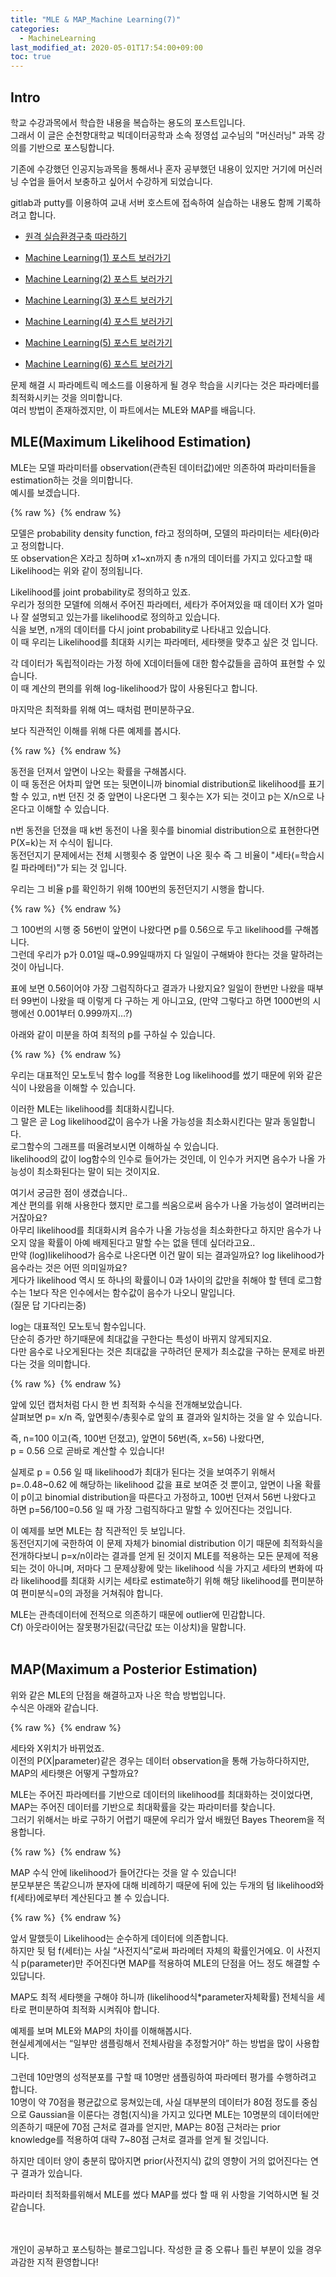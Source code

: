 ```yaml
---
title: "MLE & MAP_Machine Learning(7)"
categories: 
  - MachineLearning
last_modified_at: 2020-05-01T17:54:00+09:00
toc: true
---
```


Intro
---
학교 수강과목에서 학습한 내용을 복습하는 용도의 포스트입니다.<br/>
그래서 이 글은 순천향대학교 빅데이터공학과 소속 정영섭 교수님의 "머신러닝" 과목 강의를 기반으로 포스팅합니다.<br/>

기존에 수강했던 인공지능과목을 통해서나 혼자 공부했던 내용이 있지만 거기에 머신러닝 수업을 들어서 보충하고 싶어서 수강하게 되었습니다.<br/>

gitlab과 putty를 이용하여 교내 서버 호스트에 접속하여 실습하는 내용도 함께 기록하려고 합니다.<br/>

* [원격 실습환경구축 따라하기](https://ohjinjin.github.io/git/gitlab/)<br/>

* [Machine Learning(1) 포스트 보러가기](https://ohjinjin.github.io/machinelearning/machineLearning-1/)<br/>

* [Machine Learning(2) 포스트 보러가기](https://ohjinjin.github.io/machinelearning/machineLearning-2/)<br/>

* [Machine Learning(3) 포스트 보러가기](https://ohjinjin.github.io/machinelearning/machineLearning-3/)<br/>

* [Machine Learning(4) 포스트 보러가기](https://ohjinjin.github.io/machinelearning/machineLearning-4/)<br/>

* [Machine Learning(5) 포스트 보러가기](https://ohjinjin.github.io/machinelearning/machineLearning-5/)<br/>

* [Machine Learning(6) 포스트 보러가기](https://ohjinjin.github.io/machinelearning/machineLearning-6/)<br/>

문제 해결 시 파라메트릭 메소드를 이용하게 될 경우 학습을 시키다는 것은 파라메터를 최적화시키는 것을 의미합니다.<br/>
여러 방법이 존재하겠지만, 이 파트에서는 MLE와 MAP를 배웁니다.
<br/>

MLE(Maximum Likelihood Estimation)
---
MLE는 모델 파라미터를 observation(관측된 데이터값)에만 의존하여 파라미터들을 estimation하는 것을 의미합니다.<br/>
예시를 보겠습니다.<br/>

{% raw %} <img src="https://ohjinjin.github.io/assets/images/20200410ml/capture50.JPG" alt=""> {% endraw %}

모델은 probability density function, f라고 정의하며, 모델의 파라미터는 세타(θ)라고 정의합니다.<br/>
또 observation은 X라고 칭하며 x1~xn까지 총 n개의 데이터를 가지고 있다고할 때 Likelihood는 위와 같이 정의됩니다.<br/>

Likelihood를 joint probability로 정의하고 있죠.<br/>
우리가 정의한 모델f에 의해서 주어진 파라메터, 세타가 주어져있을 때 데이터 X가 얼마나 잘 설명되고 있는가를 likelihood로 정의하고 있습니다.<br/>
식을 보면, n개의 데이터를 다시 joint probability로 나타내고 있습니다.<br/>
이 때 우리는 Likelihood를 최대화 시키는 파라메터, 세타햇을 맞추고 싶은 것 입니다.<br/>

각 데이터가 독립적이라는 가정 하에 X데이터들에 대한 함수값들을 곱하여 표현할 수 있습니다.<br/>
이 때 계산의 편의를 위해 log-likelihood가 많이 사용된다고 합니다.<br/>

마지막은 최적화를 위해 여느 때처럼 편미분하구요.<br/>

보다 직관적인 이해를 위해 다른 예제를 봅시다.<br/>

{% raw %} <img src="https://ohjinjin.github.io/assets/images/20200410ml/capture51.JPG" alt=""> {% endraw %}

동전을 던져서 앞면이 나오는 확률을 구해봅시다.<br/>
이 때 동전은 어차피 앞면 또는 뒷면이니까 binomial distribution로 likelihood를 표기 할 수 있고, n번 던진 것 중 앞면이 나온다면 그 횟수는 X가 되는 것이고 p는 X/n으로 나온다고 이해할 수 있습니다.<br/>

n번 동전을 던졌을 때 k번 동전이 나올 횟수를 binomial distribution으로 표현한다면 P(X=k)는 저 수식이 됩니다.<br/>
동전던지기 문제에서는 전체 시행횟수 중 앞면이 나온 횟수 즉 그 비율이 "세타(=학습시킬 파라메터)"가 되는 것 입니다.<br/>

우리는 그 비율 p를 확인하기 위해 100번의 동전던지기 시행을 합니다.<br/>

{% raw %} <img src="https://ohjinjin.github.io/assets/images/20200410ml/capture52.JPG" alt=""> {% endraw %}

그 100번의 시행 중 56번이 앞면이 나왔다면 p를 0.56으로 두고 likelihood를 구해봅니다.<br/>
그런데 우리가 p가 0.01일 때~0.99일때까지 다 일일이 구해봐야 한다는 것을 말하려는 것이 아닙니다.<br/>

표에 보면 0.56이어야 가장 그럼직하다고 결과가 나왔지요? 일일이 한번만 나왔을 때부터 99번이 나왔을 때 이렇게 다 구하는 게 아니고요, (만약 그렇다고 하면 1000번의 시행에선 0.001부터 0.999까지…?)<br/>

아래와 같이 미분을 하여 최적의 p를 구하실 수 있습니다.<br/>

{% raw %} <img src="https://ohjinjin.github.io/assets/images/20200410ml/capture53.JPG" alt=""> {% endraw %}

우리는 대표적인 모노토닉 함수 log를 적용한 Log likelihood를 썼기 때문에 위와 같은 식이 나왔음을 이해할 수 있습니다.<br/>

이러한 MLE는 likelihood를 최대화시킵니다.<br/>
그 말은 곧 Log likelihood값이 음수가 나올 가능성을 최소화시킨다는 말과 동일합니다.<br/>
로그함수의 그래프를 떠올려보시면 이해하실 수 있습니다.<br/>
likelihood의 값이 log함수의 인수로 들어가는 것인데, 이 인수가 커지면 음수가 나올 가능성이 최소화된다는 말이 되는 것이지요.<br/>

여기서 궁금한 점이 생겼습니다..<br/>
계산 편의를 위해 사용한다 했지만 로그를 씌움으로써 음수가 나올 가능성이 열려버리는 거잖아요?<br/>
아무리 likelihood를 최대화시켜 음수가 나올 가능성을 최소화한다고 하지만 음수가 나오지 않을 확률이 아예 배제된다고 말할 수는 없을 텐데 싶더라고요..<br/>
만약 (log)likelihood가 음수로 나온다면 이건 말이 되는 결과일까요? log likelihood가 음수라는 것은 어떤 의미일까요? <br/>
게다가 likelihood 역시 또 하나의 확률이니 0과 1사이의 값만을 취해야 할 텐데 로그함수는 1보다 작은 인수에서는 함수값이 음수가 나오니 말입니다.<br/>
(질문 답 기다리는중)

log는 대표적인 모노토닉 함수입니다.<br/>
단순히 증가만 하기때문에 최대값을 구한다는 특성이 바뀌지 않게되지요.<br/>
다만 음수로 나오게된다는 것은 최대값을 구하려던 문제가 최소값을 구하는 문제로 바뀐다는 것을 의미합니다.<br/>

{% raw %} <img src="https://ohjinjin.github.io/assets/images/20200410ml/capture58.JPG" alt=""> {% endraw %}

앞에 있던 캡처처럼 다시 한 번 최적화 수식을 전개해보았습니다.<br/>
살펴보면 p= x/n 즉, 앞면횟수/총횟수로 앞의 표 결과와 일치하는 것을 알 수 있습니다.<br/>

즉, n=100 이고(즉, 100번 던졌고), 앞면이 56번(즉, x=56) 나왔다면,<br/>
p = 0.56 으로 곧바로 계산할 수 있습니다!<br/>

실제로 p = 0.56 일 때 likelihood가 최대가 된다는 것을 보여주기 위해서 p=.0.48~0.62 에 해당하는 likelihood 값을 표로 보여준 것 뿐이고, 앞면이 나올 확률이 p이고 binomial distribution을 따른다고 가정하고, 100번 던져서 56번 나왔다고 하면 p=56/100=0.56 일 때 가장 그럼직하다고 말할 수 있어진다는 것입니다.<br/>

이 예제를 보면 MLE는 참 직관적인 듯 보입니다.<br/>
동전던지기에 국한하여 이 문제 자체가 binomial distribution 이기 때문에 최적화식을 전개하다보니 p=x/n이라는 결과를 얻게 된 것이지 MLE를 적용하는 모든 문제에 적용되는 것이 아니며, 저마다 그 문제상황에 맞는 likelihood 식을 가지고 세타의 변화에 따라 likelihood를 최대화 시키는 세타로 estimate하기 위해 해당 likelihood를 편미분하여 편미분식=0의 과정을 거쳐줘야 합니다.<br/>

MLE는 관측데이터에 전적으로 의존하기 때문에 outlier에 민감합니다.<br/>
Cf) 아웃라이어는 잘못평가된값(극단값 또는 이상치)을 말합니다.<br/>
<br/>

MAP(Maximum a Posterior Estimation)
---
위와 같은 MLE의 단점을 해결하고자 나온 학습 방법입니다.<br/>
수식은 아래와 같습니다.<br/>

{% raw %} <img src="https://ohjinjin.github.io/assets/images/20200410ml/capture59.JPG" alt=""> {% endraw %}

세타와 X위치가 바뀌었죠.<br/>
이전의 P(X|parameter)같은 경우는 데이터 observation을 통해 가능하다하지만, MAP의 세타햇은 어떻게 구할까요?<br/>

MLE는 주어진 파라메터를 기반으로 데이터의 likelihood를 최대화하는 것이었다면, MAP는 주어진 데이터를 기반으로 최대확률을 갖는 파라미터를 찾습니다.<br/>
그러기 위해서는 바로 구하기 어렵기 때문에 우리가 앞서 배웠던 Bayes Theorem을 적용합니다.<br/>

{% raw %} <img src="https://ohjinjin.github.io/assets/images/20200410ml/capture60.JPG" alt=""> {% endraw %}

MAP 수식 안에 likelihood가 들어간다는 것을 알 수 있습니다!<br/>
분모부분은 똑같으니까 분자에 대해 비례하기 때문에 뒤에 있는 두개의 텀 likelihood와 f(세타)에로부터 계산된다고 볼 수 있습니다.<br/>

{% raw %} <img src="https://ohjinjin.github.io/assets/images/20200410ml/capture61.JPG" alt=""> {% endraw %}


앞서 말했듯이 Likelihood는 순수하게 데이터에 의존합니다.<br/>
하지만 뒷 텀 f(세터)는 사실 “사전지식”로써 파라메터 자체의 확률인거에요. 이 사전지식 p(parameter)만 주어진다면 MAP를 적용하여 MLE의 단점을 어느 정도 해결할 수 있답니다.<br/>

MAP도 최적 세타햇을 구해야 하니까 (likelihood식*parameter자체확률) 전체식을 세타로 편미분하여 최적화 시켜줘야 합니다.<br/>

예제를 보며 MLE와 MAP의 차이를 이해해봅시다.<br/>
현실세계에서는 “일부만 샘플링해서 전체사람을 추정할거야” 하는 방법을 많이 사용합니다.<br/>

그런데 10만명의 성적분포를 구할 때 10명만 샘플링하여 파라메터 평가를 수행하려고 합니다.<br/>
10명이 약 70점을 평균값으로 뭉쳐있는데, 사실 대부분의 데이터가 80점 정도를 중심으로 Gaussian을 이룬다는 경험(지식)을 가지고 있다면 MLE는 10명분의 데이터에만 의존하기 때문에 70점 근처로 결과를 얻지만, MAP는 80점 근처라는 prior knowledge를 적용하여 대략 7~80점 근처로 결과를 얻게 될 것입니다.<br/>

하지만 데이터 양이 충분히 많아지면 prior(사전지식) 값의 영향이 거의 없어진다는 연구 결과가 있습니다.<br/>

파라미터 최적화를위해서 MLE를 썼다 MAP를 썼다 할 때 위 사항을 기억하시면 될 것 같습니다.<br/>

<br/><br/>
개인이 공부하고 포스팅하는 블로그입니다. 작성한 글 중 오류나 틀린 부분이 있을 경우 과감한 지적 환영합니다!<br/><br/>





